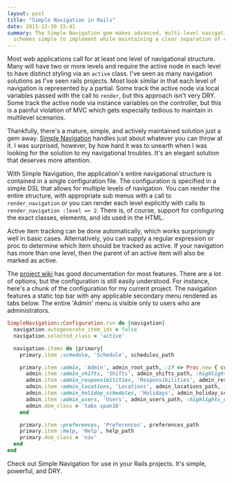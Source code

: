 ```yaml
---
layout: post
title: "Simple Navigation in Rails"
date: 2011-12-30 15:41
summary: The Simple Navigation gem makes advanced, multi-level navigation
  schemes simple to implement while maintaining a clear separation of concerns.
---
```


Most web applications call for at least one level of navigational structure.
Many will have two or more levels and require the active node in each level to
have distinct styling via an `active` class. I've seen as many navigation
solutions as I've seen rails projects. Most look similar in that each level of
navigation is represented by a partial. Some track the active node via local
variables passed with the call to `render`, but this approach isn't very DRY.
Some track the active node via instance variables on the controller, but this is
a painful violation of MVC which gets especially tedious to maintain in
multilevel scenarios.

Thankfully, there's a mature, simple, and actively maintained solution just a
gem away. [Simple Navigation][sn] handles just about whatever you can throw at
it. I was surprised, however, by how hard it was to unearth when I was looking
for the solution to my navigational troubles.  It's an elegant solution that
deserves more attention.

With Simple Navigation, the application's entire navigational structure is
contained in a single configuration file. The configuration is specified in a
simple DSL that allows for multiple levels of navigation. You can render the
entire structure, with appropriate sub menus with a call to `render_navigation`
or you can render each level explicitly with calls to `render_navigation :level
=> 2`. There is, of course, support for configuring the exact classes, elements,
and ids used in the HTML.

Active item tracking can be done automatically, which works surprisingly well in
basic cases. Alternatively, you can supply a regular expression or proc to
determine which item should be tracked as active. If your navigation has more
than one level, then the parent of an active item will also be marked as active.

The [project wiki][wiki] has good documentation for most features. There are a
lot of options, but the configuration is still easily understood. For instance,
here's a chunk of the configuration for my current project. The navigation
features a static top bar with any applicable secondary menu rendered as tabs
below. The entire 'Admin' menu is visible only to users who are administrators.

```ruby
SimpleNavigation::Configuration.run do |navigation|
  navigation.autogenerate_item_ids = false
  navigation.selected_class = 'active'

  navigation.items do |primary|
    primary.item :schedule, 'Schedule', schedules_path

    primary.item :admin, 'Admin', admin_root_path, :if => Proc.new { current_user.administrator? } do |admin|
      admin.item :admin_shifts, 'Shifts', admin_shifts_path, :highlights_on => /admin\/?$|admin\/shifts/i
      admin.item :admin_responsibilities, 'Responsibilities', admin_responsibilities_path, :highlights_on => :subpath
      admin.item :admin_locations, 'Locations', admin_locations_path, :highlights_on => :subpath
      admin.item :admin_holiday_schedules, 'Holidays', admin_holiday_schedules_path, :highlights_on => :subpath
      admin.item :admin_users, 'Users', admin_users_path, :highlights_on => :subpath
      admin.dom_class = 'tabs span16'
    end

    primary.item :preferences, 'Preferences', preferences_path
    primary.item :help, 'Help', help_path
    primary.dom_class = 'nav'
  end
end
```

Check out Simple Navigation for use in your Rails projects. It's simple,
powerful, and DRY.

[sn]: https://github.com/andi/simple-navigation
[wiki]: https://github.com/andi/simple-navigation/wiki
